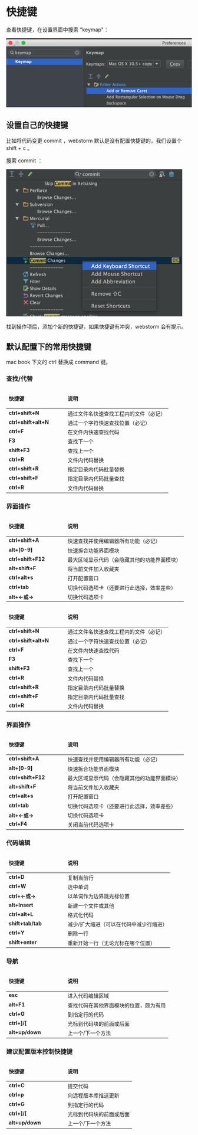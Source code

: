 # 快捷键

查看快捷键，在设置界面中搜索 "keymap"：

![./1.png](./1.png)

## 设置自己的快捷键

比如将代码变更 commit ，webstorm 默认是没有配置快捷键的，我们设置个 shift + c 。

搜索 commit ：

![./2.png](./2.png)

找到操作项后，添加个新的快捷键，如果快捷键有冲突，webstorm 会有提示。

## 默认配置下的常用快捷键

mac book 下文的 ctrl 替换成 command 键。

<h3>查找/代替</h3>

<table border="0" cellspacing="0" cellpadding="0" class="tab1">
    <colgroup>
        <col width="160">
        <col>
    </colgroup>
    <thead>
    <tr>
        <td valign="top">
            <p><strong>快捷键</strong></p>
        </td>
        <td valign="top">
            <p><strong>说明</strong></p>
        </td>
    </tr>
    </thead>
    <tbody>
    <tr>
        <td valign="top"><strong>ctrl+shift+N</strong></td>
        <td valign="top">通过文件名快速查找工程内的文件（必记）</td>
    </tr>
    <tr>
        <td valign="top"><strong>ctrl+shift+alt+N</strong></td>
        <td valign="top">通过一个字符快速查找位置（必记）</td>
    </tr>
    <tr>
        <td valign="top"><strong>ctrl+F</strong></td>
        <td valign="top">在文件内快速查找代码</td>
    </tr>
    <tr>
        <td valign="top"><strong>F3</strong></td>
        <td valign="top">查找下一个</td>
    </tr>
    <tr>
        <td valign="top"><strong>shift+F3</strong></td>
        <td valign="top">查找上一个</td>
    </tr>
    <tr>
        <td valign="top"><strong>ctrl+R</strong></td>
        <td valign="top">文件内代码替换</td>
    </tr>
    <tr>
        <td valign="top"><strong>ctrl+shift+R</strong></td>
        <td valign="top">指定目录内代码批量替换</td>
    </tr>
    <tr>
        <td valign="top"><strong>ctrl+shift+F</strong></td>
        <td valign="top">指定目录内代码批量查找</td>
    </tr>
    <tr>
        <td valign="top"><strong>ctrl+R</strong></td>
        <td valign="top">文件内代码替换</td>
    </tr>
    </tbody>
</table>
<h3>界面操作</h3>
<table border="0" cellspacing="0" cellpadding="0" class="tab1">
    <colgroup>
        <col width="160">
        <col>
    </colgroup>
    <thead>
    <tr>
        <td valign="top">
            <p><strong>快捷键</strong></p>
        </td>
        <td valign="top">
            <p><strong>说明</strong></p>
        </td>
    </tr>
    </thead>
    <tbody>
    <tr>
        <td valign="top"><strong>ctrl+shift+A</strong></td>
        <td valign="top">快速查找并使用编辑器所有功能（必记）</td>
    </tr>
    <tr>
        <td valign="top"><strong>alt+[0-9]</strong></td>
        <td valign="top">快速拆合功能界面模块</td>
    </tr>
    <tr>
        <td valign="top"><strong>ctrl+shift+F12</strong></td>
        <td valign="top">最大区域显示代码（会隐藏其他的功能界面模块）</td>
    </tr>
    <tr>
        <td valign="top"><strong>alt+shift+F</strong></td>
        <td valign="top">将当前文件加入收藏夹</td>
    </tr>
    <tr>
        <td valign="top"><strong>ctrl+alt+s</strong></td>
        <td valign="top">打开配置窗口</td>
    </tr>
    <tr>
        <td valign="top"><strong>ctrl+tab</strong></td>
        <td valign="top">切换代码选项卡（还要进行此选择，效率差些）</td>
    </tr>
    <tr>
        <td valign="top"><strong>alt+&lt;-或-&gt;</strong></td>
        <td valign="top">切换代码选项卡</td>
    </tr>
    </tbody>
</table>
<table border="0" cellspacing="0" cellpadding="0" class="tab1">
    <colgroup>
        <col width="160">
        <col>
    </colgroup>
    <thead>
    <tr>
        <td valign="top">
            <p><strong>快捷键</strong></p>
        </td>
        <td valign="top">
            <p><strong>说明</strong></p>
        </td>
    </tr>
    </thead>
    <tbody>
    <tr>
        <td valign="top"><strong>ctrl+shift+N</strong></td>
        <td valign="top">通过文件名快速查找工程内的文件（必记）</td>
    </tr>
    <tr>
        <td valign="top"><strong>ctrl+shift+alt+N</strong></td>
        <td valign="top">通过一个字符快速查找位置（必记）</td>
    </tr>
    <tr>
        <td valign="top"><strong>ctrl+F</strong></td>
        <td valign="top">在文件内快速查找代码</td>
    </tr>
    <tr>
        <td valign="top"><strong>F3</strong></td>
        <td valign="top">查找下一个</td>
    </tr>
    <tr>
        <td valign="top"><strong>shift+F3</strong></td>
        <td valign="top">查找上一个</td>
    </tr>
    <tr>
        <td valign="top"><strong>ctrl+R</strong></td>
        <td valign="top">文件内代码替换</td>
    </tr>
    <tr>
        <td valign="top"><strong>ctrl+shift+R</strong></td>
        <td valign="top">指定目录内代码批量替换</td>
    </tr>
    <tr>
        <td valign="top"><strong>ctrl+shift+F</strong></td>
        <td valign="top">指定目录内代码批量查找</td>
    </tr>
    <tr>
        <td valign="top"><strong>ctrl+R</strong></td>
        <td valign="top">文件内代码替换</td>
    </tr>
    </tbody>
</table>
<h3>界面操作</h3>
<table border="0" cellspacing="0" cellpadding="0" class="tab1">
    <colgroup>
        <col width="160">
        <col>
    </colgroup>
    <thead>
    <tr>
        <td valign="top">
            <p><strong>快捷键</strong></p>
        </td>
        <td valign="top">
            <p><strong>说明</strong></p>
        </td>
    </tr>
    </thead>
    <tbody>
    <tr>
        <td valign="top"><strong>ctrl+shift+A</strong></td>
        <td valign="top">快速查找并使用编辑器所有功能（必记）</td>
    </tr>
    <tr>
        <td valign="top"><strong>alt+[0-9]</strong></td>
        <td valign="top">快速拆合功能界面模块</td>
    </tr>
    <tr>
        <td valign="top"><strong>ctrl+shift+F12</strong></td>
        <td valign="top">最大区域显示代码（会隐藏其他的功能界面模块）</td>
    </tr>
    <tr>
        <td valign="top"><strong>alt+shift+F</strong></td>
        <td valign="top">将当前文件加入收藏夹</td>
    </tr>
    <tr>
        <td valign="top"><strong>ctrl+alt+s</strong></td>
        <td valign="top">打开配置窗口</td>
    </tr>
    <tr>
        <td valign="top"><strong>ctrl+tab</strong></td>
        <td valign="top">切换代码选项卡（还要进行此选择，效率差些）</td>
    </tr>
    <tr>
        <td valign="top"><strong>alt+&lt;-或-&gt;</strong></td>
        <td valign="top">切换代码选项卡</td>
    </tr>
    <tr>
        <td valign="top"><strong>ctrl+F4</strong></td>
        <td valign="top">关闭当前代码选项卡</td>
    </tr>
    </tbody>
</table>
<h3>代码编辑</h3>
<table border="0" cellspacing="0" cellpadding="0" class="tab1">
    <colgroup>
        <col width="160">
        <col>
    </colgroup>
    <thead>
    <tr>
        <td valign="top">
            <p><strong>快捷键</strong></p>
        </td>
        <td valign="top">
            <p><strong>说明</strong></p>
        </td>
    </tr>
    </thead>
    <tbody>
    <tr>
        <td valign="top"><strong>ctrl+D</strong></td>
        <td valign="top">复制当前行</td>
    </tr>
    <tr>
        <td valign="top"><strong>ctrl+W</strong></td>
        <td valign="top">选中单词</td>
    </tr>
    <tr>
        <td valign="top"><strong>ctrl+&lt;-或-&gt;</strong></td>
        <td valign="top">以单词作为边界跳光标位置</td>
    </tr>
    <tr>
        <td valign="top"><strong>alt+Insert</strong></td>
        <td valign="top">新建一个文件或其他</td>
    </tr>
    <tr>
        <td valign="top"><strong>ctrl+alt+L</strong></td>
        <td valign="top">格式化代码</td>
    </tr>
    <tr>
        <td valign="top"><strong>shift+tab/tab</strong></td>
        <td valign="top">减少/扩大缩进（可以在代码中减少行缩进）</td>
    </tr>
    <tr>
        <td valign="top"><strong>ctrl+Y</strong></td>
        <td valign="top">删除一行</td>
    </tr>
    <tr>
        <td valign="top"><strong>shift+enter</strong></td>
        <td valign="top">重新开始一行（无论光标在哪个位置）</td>
    </tr>
    </tbody>
</table>
<h3>导航</h3>
<table border="0" cellspacing="0" cellpadding="0" class="tab1">
    <colgroup>
        <col width="160">
        <col>
    </colgroup>
    <thead>
    <tr>
        <td valign="top">
            <p><strong>快捷键</strong></p>
        </td>
        <td valign="top">
            <p><strong>说明</strong></p>
        </td>
    </tr>
    </thead>
    <tbody>
    <tr>
        <td valign="top"><strong>esc</strong></td>
        <td valign="top">进入代码编辑区域</td>
    </tr>
    <tr>
        <td valign="top"><strong>alt+F1</strong></td>
        <td valign="top">查找代码在其他界面模块的位置，颇为有用</td>
    </tr>
    <tr>
        <td valign="top"><strong>ctrl+G</strong></td>
        <td valign="top">到指定行的代码</td>
    </tr>
    <tr>
        <td valign="top"><strong>ctrl+]/[</strong></td>
        <td valign="top">光标到代码块的前面或后面</td>
    </tr>
    <tr>
        <td valign="top"><strong>alt+up/down</strong></td>
        <td valign="top">上一个/下一个方法</td>
    </tr>
    </tbody>
</table>
<h3>建议配置版本控制快捷键</h3>
<table border="0" cellspacing="0" cellpadding="0" class="tab1">
    <colgroup>
        <col width="160">
        <col>
    </colgroup>
    <thead>
    <tr>
        <td valign="top">
            <p><strong>快捷键</strong></p>
        </td>
        <td valign="top">
            <p><strong>说明</strong></p>
        </td>
    </tr>
    </thead>
    <tbody>
    <tr>
        <td valign="top"><strong>ctrl+C</strong></td>
        <td valign="top">提交代码</td>
    </tr>
    <tr>
        <td valign="top"><strong>ctrl+p</strong></td>
        <td valign="top">向远程版本库推送更新</td>
    </tr>
    <tr>
        <td valign="top"><strong>ctrl+G</strong></td>
        <td valign="top">到指定行的代码</td>
    </tr>
    <tr>
        <td valign="top"><strong>ctrl+]/[</strong></td>
        <td valign="top">光标到代码块的前面或后面</td>
    </tr>
    <tr>
        <td valign="top"><strong>alt+up/down</strong></td>
        <td valign="top">上一个/下一个方法</td>
    </tr>
    </tbody>
</table>
